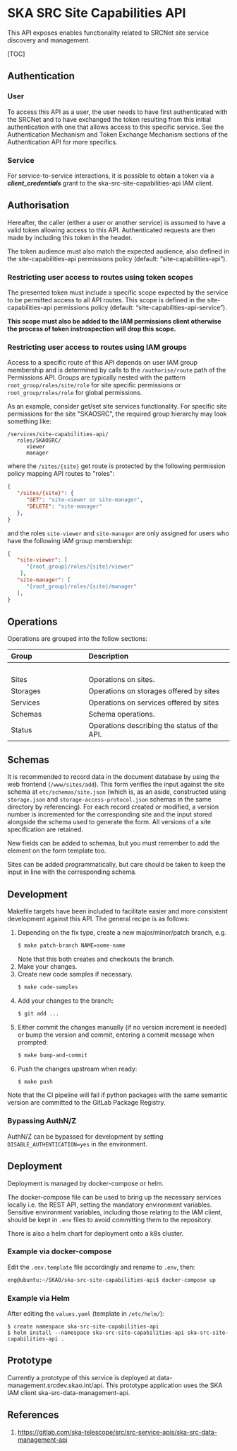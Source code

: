 # SKA SRC Site Capabilities API

This API exposes enables functionality related to SRCNet site service discovery and management.

[TOC]

## Authentication

### User

To access this API as a user, the user needs to have first authenticated with the SRCNet and to have exchanged the token 
resulting from this initial authentication with one that allows access to this specific service. See the Authentication 
Mechanism and Token Exchange Mechanism sections of the Authentication API for more specifics.

### Service

For service-to-service interactions, it is possible to obtain a token via a ***client_credentials*** grant to the 
ska-src-site-capabilities-api IAM client.

## Authorisation

Hereafter, the caller (either a user or another service) is assumed to have a valid token allowing access to this API. 
Authenticated requests are then made by including this token in the header.

The token audience must also match the expected audience, also defined in the site-capabilities-api permissions policy 
(default: “site-capabilities-api”).

### Restricting user access to routes using token scopes

The presented token must include a specific scope expected by the service to be permitted access to all API routes. This 
scope is defined in the site-capabilities-api permissions policy (default: “site-capabilities-api-service”). 

**This scope must also be added to the IAM permissions client otherwise the process of token instrospection will drop 
this scope.**

### Restricting user access to routes using IAM groups

Access to a specific route of this API depends on user IAM group membership and is determined by calls to the 
`/authorise/route` path of the Permissions API. Groups are typically nested with the pattern 
`root_group/roles/site/role` for site specific permissions or `root_group/roles/role` for global permissions.

As an example, consider get/set site services functionality. For specific site permissions for the site "SKAOSRC", the 
required group hierarchy may look something like:

```
/services/site-capabilities-api/
   roles/SKAOSRC/
      viewer
      manager
```

where the `/sites/{site}` get route is protected by the following permission policy mapping API routes to "roles":

```json
{
   "/sites/{site}": {
      "GET": "site-viewer or site-manager",
      "DELETE": "site-manager"
   },
}
```

and the roles `site-viewer` and `site-manager` are only assigned for users who have the following IAM group membership:

```json
{
   "site-viewer": [
      "{root_group}/roles/{site}/viewer"
    ],
   "site-manager": [
      "{root_group}/roles/{site}/manager"
   ],
}
```

## Operations

Operations are grouped into the follow sections:

| <div style="width:160px">Group</div> | Description                                   |
|:-------------------------------------|:----------------------------------------------|
| <br/>                                |                                               |
| Sites                                | Operations on sites.                          |
| Storages                             | Operations on storages offered by sites       |
| Services                             | Operations on services offered by sites       |
| Schemas                              | Schema operations.                            |
| Status                               | Operations describing the status of the API.  |

## Schemas

It is recommended to record data in the document database by using the web frontend (`/www/sites/add`). This form 
verifies the input against the site schema at `etc/schemas/site.json` (which is, as an aside, constructed using 
`storage.json` and `storage-access-protocol.json` schemas in the same directory by referencing). For each record created 
or modified, a version number is incremented for the corresponding site and the input stored alongside the schema used 
to generate the form. All versions of a site specification are retained.

New fields can be added to schemas, but you must remember to add the element on the form template too.

Sites can be added programmatically, but care should be taken to keep the input in line with the corresponding schema.

## Development

Makefile targets have been included to facilitate easier and more consistent development against this API. The general 
recipe is as follows:

1. Depending on the fix type, create a new major/minor/patch branch, e.g. 
    ```bash
    $ make patch-branch NAME=some-name
    ```
    Note that this both creates and checkouts the branch.
2. Make your changes.
3. Create new code samples if necessary.
   ```bash
   $ make code-samples
   ```
3. Add your changes to the branch:
    ```bash
   $ git add ...
    ```
4. Either commit the changes manually (if no version increment is needed) or bump the version and commit, entering a 
   commit message when prompted:
    ```bash
   $ make bump-and-commit
    ```
5. Push the changes upstream when ready:
    ```bash
   $ make push
    ```

Note that the CI pipeline will fail if python packages with the same semantic version are committed to the GitLab 
Package Registry.

### Bypassing AuthN/Z

AuthN/Z can be bypassed for development by setting `DISABLE_AUTHENTICATION=yes` in the environment.

## Deployment

Deployment is managed by docker-compose or helm.

The docker-compose file can be used to bring up the necessary services locally i.e. the REST API, setting the mandatory
environment variables. Sensitive environment variables, including those relating to the IAM client, should be kept in
`.env` files to avoid committing them to the repository.

There is also a helm chart for deployment onto a k8s cluster.

### Example via docker-compose

Edit the `.env.template` file accordingly and rename to `.env`, then:

```bash
eng@ubuntu:~/SKAO/ska-src-site-capabilities-api$ docker-compose up
```

### Example via Helm

After editing the `values.yaml` (template in `/etc/helm/`):

```
$ create namespace ska-src-site-capabilities-api
$ helm install --namespace ska-src-site-capabilities-api ska-src-site-capabilities-api .
```

## Prototype

Currently a prototype of this service is deployed at data-management.srcdev.skao.int/api. This prototype application uses the SKA IAM client ska-src-data-management-api.

## References

1. https://gitlab.com/ska-telescope/src/src-service-apis/ska-src-data-management-api

